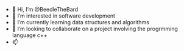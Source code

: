 - 👋 Hi, I’m @BeedleTheBard
- 👀 I’m interested in software development
- 🌱 I’m currently learning data structures and algorithms
- 💞️ I’m looking to collaborate on a project involving the progrmming language c++
- 📫 

<!---
BeedleTheBard/BeedleTheBard is a ✨ special ✨ repository because its `README.md` (this file) appears on your GitHub profile.
You can click the Preview link to take a look at your changes.
--->
